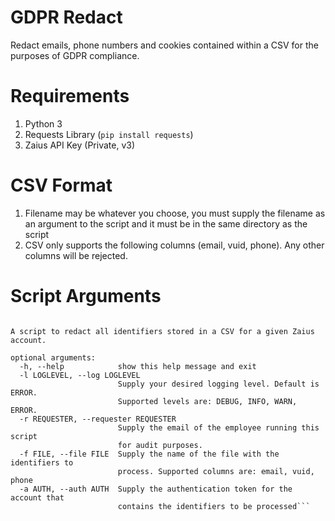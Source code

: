 # GDPR Redact
Redact emails, phone numbers and cookies contained within a CSV for the purposes of GDPR compliance.

# Requirements
1. Python 3
2. Requests Library (`pip install requests`)
3. Zaius API Key (Private, v3)

# CSV Format
1. Filename may be whatever you choose, you must supply the filename as an argument to the script and it must be in the same directory as the script
2. CSV only supports the following columns (email, vuid, phone). Any other columns will be rejected.

# Script Arguments
```usage: gdpr.py [-h] [-l LOGLEVEL] -r REQUESTER -f FILE -a AUTH

A script to redact all identifiers stored in a CSV for a given Zaius account.

optional arguments:
  -h, --help            show this help message and exit
  -l LOGLEVEL, --log LOGLEVEL
                        Supply your desired logging level. Default is ERROR.
                        Supported levels are: DEBUG, INFO, WARN, ERROR.
  -r REQUESTER, --requester REQUESTER
                        Supply the email of the employee running this script
                        for audit purposes.
  -f FILE, --file FILE  Supply the name of the file with the identifiers to
                        process. Supported columns are: email, vuid, phone
  -a AUTH, --auth AUTH  Supply the authentication token for the account that
                        contains the identifiers to be processed```

